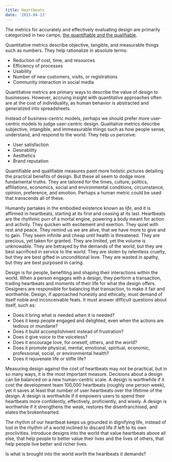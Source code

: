 ```yaml
---
title: Heartbeats
date: '2015-04-13'
---
```


The metrics for accurately and effectively evaluating design are primarily categorized in two camps, [the quantifiable and the qualifiable](http://www.howdesign.com/parse/measure-design/ '"Measure Design" by Terry Lee Stone, published December 6, 2012').

Quantitative metrics describe objective, tangible, and measurable things such as numbers. They help rationalize in absolute terms:

- Reduction of cost, time, and resources
- Efficiency of processes
- Usability
- Number of new customers, visits, or registrations
- Community interaction in social media

Quantitative metrics are primary ways to describe the value of design to businesses. However, accruing insight with quantitative approaches often are at the cost of individuality, as human behavior is abstracted and generalized into spreadsheets.

Instead of business-centric models, perhaps we should prefer more user-centric models to judge user-centric design. Qualitative metrics describe subjective, intangible, and immeasurable things such as how people sense, understand, and respond to the world. They help us perceive:

- User satisfaction
- Desirability
- Aesthetics
- Brand reputation

Quantifiable and qualifiable measures paint more holistic pictures detailing the practical benefits of design. But these all seem to dodge more fundamental truths. They are tailored for the times, culture, politics, affiliations, economics, social and environmental conditions, circumstance, opinion, preference, and emotion. Perhaps a human metric could be used that transcends all of these.

Humanity partakes in the embodied existence known as *life*, and it is affirmed in heartbeats, starting at its first and ceasing at its last. Heartbeats are the rhythmic purr of a mortal engine, powering a body meant for action and activity. They quicken with excitement and exertion. They quiet with rest and peace. They remind us we are alive, that we have more to give and to gain. They seem infinite and cheap until health is threatened. They are precious, yet taken for granted. They are limited, yet the volume is unknowable. They are betrayed by the demands of the world, but they are best sacrificed in service to the world. They are stolen by relentless cruelty, but they are best gifted in unconditional love. They are wasted in apathy, but they are best purposed in caring.

Design is for people, benefiting and shaping their interactions within the world. When a person engages with a design, they perform a transaction, trading heartbeats and moments of their life for what the design offers. Designers are responsible for balancing that transaction, to make it fair and worthwhile. Design, if approached honestly and ethically, must demand of itself noble and  inconceivable feats. It must answer difficult questions about itself, such as:

- Does it bring what is needed when it is needed?
- Does it keep people engaged and delighted, even when the actions are tedious or mundane?
- Does it build accomplishment instead of frustration?
- Does it give voice to the voiceless?
- Does it encourage love, for oneself, others, and the world?
- Does it promote physical, mental, emotional, spiritual, economic, professional, social, or environmental health?
- Does it rejuvenate life or stifle life?

Measuring design against the cost of heartbeats may not be practical, but in so many ways, it is the most important measure. Decisions about a design can be balanced on a new human-centric scale. A design is worthwhile if it cost the development team 100,000 heartbeats (roughly one person week), yet it saves at least that number of user heartbeats over the lifetime of the design. A design is worthwhile if it empowers users to spend their heartbeats more confidently, effectively, proficiently, and wisely. A design is worthwhile if it strengthens the weak, restores the disenfranchised, and elates the brokenhearted.

The rhythm of our heartbeat keeps us grounded in dignifying life, instead of lost in the rhythm of a world inclined to discard life if left to its own proclivities. Introduce designs into the world that value heartbeats above all else, that help people to better value their lives and the lives of others, that help people live better and richer lives.

Is what is brought into the world worth the heartbeats it demands?
